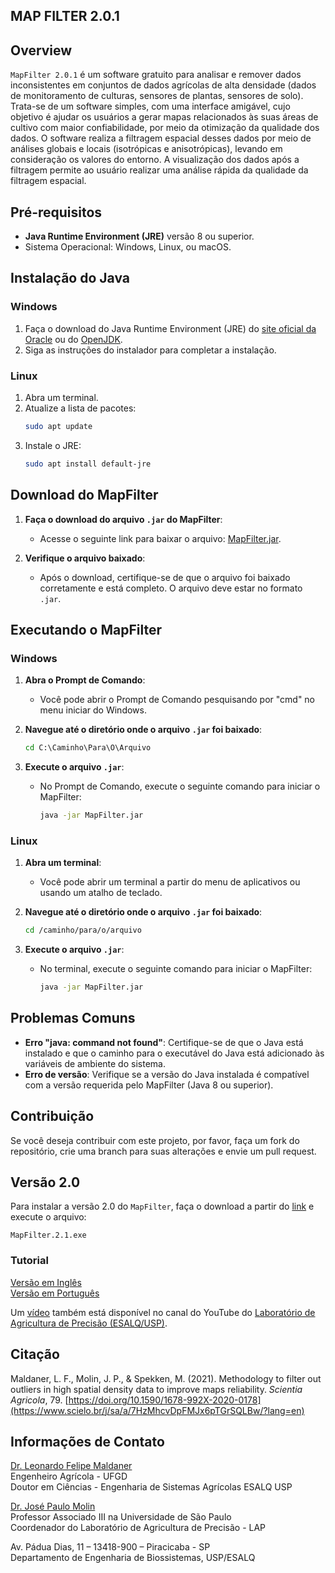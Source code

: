 ## MAP FILTER 2.0.1

## Overview

`MapFilter 2.0.1` é um software gratuito para analisar e remover dados inconsistentes em conjuntos de dados agrícolas de alta densidade (dados de monitoramento de culturas, sensores de plantas, sensores de solo). Trata-se de um software simples, com uma interface amigável, cujo objetivo é ajudar os usuários a gerar mapas relacionados às suas áreas de cultivo com maior confiabilidade, por meio da otimização da qualidade dos dados. O software realiza a filtragem espacial desses dados por meio de análises globais e locais (isotrópicas e anisotrópicas), levando em consideração os valores do entorno. A visualização dos dados após a filtragem permite ao usuário realizar uma análise rápida da qualidade da filtragem espacial.


## Pré-requisitos

- **Java Runtime Environment (JRE)** versão 8 ou superior.
- Sistema Operacional: Windows, Linux, ou macOS.

## Instalação do Java

### Windows
1. Faça o download do Java Runtime Environment (JRE) do [site oficial da Oracle](https://www.oracle.com/java/technologies/javase-jre8-downloads.html) ou do [OpenJDK](https://openjdk.java.net/).
2. Siga as instruções do instalador para completar a instalação.

### Linux
1. Abra um terminal.
2. Atualize a lista de pacotes:
   ```bash
   sudo apt update
   ```
3. Instale o JRE:
    ```bash
    sudo apt install default-jre
    ```

## Download do MapFilter

1. **Faça o download do arquivo `.jar` do MapFilter**:
   - Acesse o seguinte link para baixar o arquivo: [MapFilter.jar](https://github.com/LeonardoAgricola/MapFilter2.0/blob/master/project/MapFilter.jar).

2. **Verifique o arquivo baixado**:
   - Após o download, certifique-se de que o arquivo foi baixado corretamente e está completo. O arquivo deve estar no formato `.jar`.

## Executando o MapFilter

### Windows

1. **Abra o Prompt de Comando**:
   - Você pode abrir o Prompt de Comando pesquisando por "cmd" no menu iniciar do Windows.

2. **Navegue até o diretório onde o arquivo `.jar` foi baixado**:
   ```cmd
   cd C:\Caminho\Para\O\Arquivo
   ```
3. **Execute o arquivo `.jar`**:
   - No Prompt de Comando, execute o seguinte comando para iniciar o MapFilter:
     ```cmd
     java -jar MapFilter.jar
     ```

### Linux

1. **Abra um terminal**:
   - Você pode abrir um terminal a partir do menu de aplicativos ou usando um atalho de teclado.

2. **Navegue até o diretório onde o arquivo `.jar` foi baixado**:
   ```bash
   cd /caminho/para/o/arquivo
   ```

3. **Execute o arquivo `.jar`**:
   - No terminal, execute o seguinte comando para iniciar o MapFilter:
     ```bash
     java -jar MapFilter.jar
     ```

## Problemas Comuns

- **Erro "java: command not found"**: Certifique-se de que o Java está instalado e que o caminho para o executável do Java está adicionado às variáveis de ambiente do sistema.
- **Erro de versão**: Verifique se a versão do Java instalada é compatível com a versão requerida pelo MapFilter (Java 8 ou superior).

## Contribuição

Se você deseja contribuir com este projeto, por favor, faça um fork do repositório, crie uma branch para suas alterações e envie um pull request.


## Versão 2.0

Para instalar a versão 2.0 do `MapFilter`, faça o download a partir do [link](https://github.com/LeonardoAgricola/MapFilter2.0/releases/download/2.0/MapFilter.2.1.exe) e execute o arquivo:
```
MapFilter.2.1.exe
```

### Tutorial

[Versão em Inglês](Tutorial/Tutorial_en.md)        
[Versão em Português](Tutorial/Tutorial_pt.md)

Um [vídeo](https://www.youtube.com/watch?v=7eFH_dt4OMw&t=23s) também está disponível no canal do YouTube do [Laboratório de Agricultura de Precisão (ESALQ/USP)](https://www.youtube.com/channel/UCl6Lstj-l_1P8FHrpXKyAqA).

## Citação

Maldaner, L. F., Molin, J. P., & Spekken, M. (2021). Methodology to filter out outliers in high spatial density data to improve maps reliability. *Scientia Agricola*, 79. [https://doi.org/10.1590/1678-992X-2020-0178](https://www.scielo.br/j/sa/a/7HzMhcvDpFMJx6pTGrSQLBw/?lang=en)

## Informações de Contato

[Dr. Leonardo Felipe Maldaner](mailto:maldanerlf@hotmail.com)    
Engenheiro Agrícola - UFGD    
Doutor em Ciências - Engenharia de Sistemas Agrícolas ESALQ USP    

[Dr. José Paulo Molin](mailto:jpmolin@usp.br)  
Professor Associado III na Universidade de São Paulo  
Coordenador do Laboratório de Agricultura de Precisão - LAP        

Av. Pádua Dias, 11 – 13418-900 – Piracicaba - SP    
Departamento de Engenharia de Biossistemas, USP/ESALQ